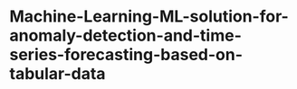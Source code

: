 # Machine-Learning-ML-solution-for-anomaly-detection-and-time-series-forecasting-based-on-tabular-data